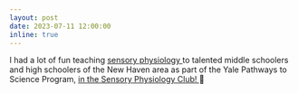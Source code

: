 ```yaml
---
layout: post
date: 2023-07-11 12:00:00
inline: true
---
```


I had a lot of fun teaching <a href="https://bpb-us-w2.wpmucdn.com/campuspress.yale.edu/dist/1/443/files/2023/08/2023-07-10_2.jpg"> sensory physiology </a> to talented middle schoolers and high schoolers of the New Haven area as part of the Yale Pathways to Science Program, <a href="https://bpb-us-w2.wpmucdn.com/campuspress.yale.edu/dist/1/443/files/2023/08/2023-07-10-logo.png"> in the Sensory Physiology Club! </a>  :book:
